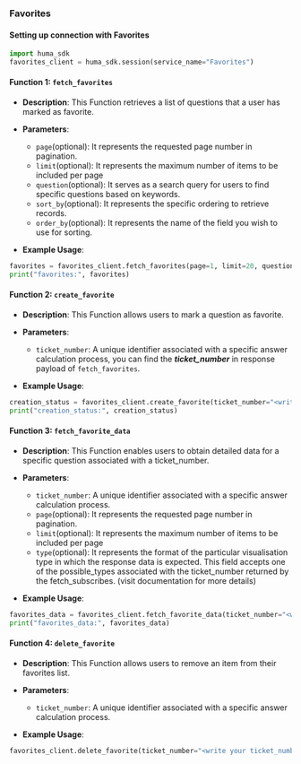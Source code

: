 ### Favorites

#### Setting up connection with Favorites

```python
import huma_sdk
favorites_client = huma_sdk.session(service_name="Favorites")
```

#### Function 1: `fetch_favorites`

- **Description**: This Function retrieves a list of questions that a user has marked as favorite.
- **Parameters**:
  - `page`(optional): It represents the requested page number in pagination.
  - `limit`(optional): It represents the maximum number of items to be included per page
  - `question`(optional): It serves as a search query for users to find specific questions based on keywords.
  - `sort_by`(optional): It represents the specific ordering to retrieve records.
  - `order_by`(optional): It represents the name of the field you wish to use for sorting.
 
- **Example Usage**:

```python
favorites = favorites_client.fetch_favorites(page=1, limit=20, question="<write your keyword to search>", order_by="created_date", sort_by=-1)
print("favorites:", favorites)
```

#### Function 2: `create_favorite`

- **Description**: This Function allows users to mark a question as favorite.
- **Parameters**:
  - `ticket_number`: A unique identifier associated with a specific answer calculation process, you can find the ***ticket_number*** in response payload of `fetch_favorites`.
 
- **Example Usage**:

```python
creation_status = favorites_client.create_favorite(ticket_number="<write your ticket number>")
print("creation_status:", creation_status)
```

#### Function 3: `fetch_favorite_data`

- **Description**: This Function enables users to obtain detailed data for a specific question associated with a ticket_number.
- **Parameters**:
  - `ticket_number`: A unique identifier associated with a specific answer calculation process.
  - `page`(optional): It represents the requested page number in pagination.
  - `limit`(optional): It represents the maximum number of items to be included per page
  - `type`(optional): It represents the format of the particular visualisation type in which the response data is expected. This field accepts one of the possible_types associated with the ticket_number returned by the fetch_subscribes. (visit documentation for more details)
 
- **Example Usage**:

```python
favorites_data = favorites_client.fetch_favorite_data(ticket_number="<write your ticket_number>", page=1, limit=20, type="<write your required visual data type>")
print("favorites_data:", favorites_data)
```

#### Function 4: `delete_favorite`

- **Description**: This Function allows users to remove an item from their favorites list.
- **Parameters**:
  - `ticket_number`: A unique identifier associated with a specific answer calculation process.

- **Example Usage**:

```python
favorites_client.delete_favorite(ticket_number="<write your ticket_number>")
```